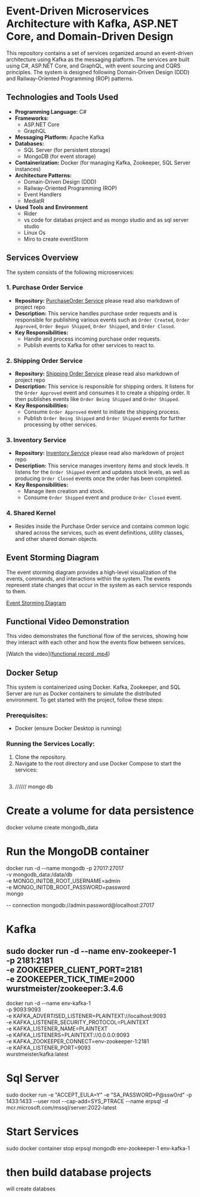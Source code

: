 # Event-Driven Microservices Architecture with Kafka, ASP.NET Core, and Domain-Driven Design

This repository contains a set of services organized around an event-driven architecture using Kafka as the messaging platform. The services are built using C#, ASP.NET Core, and GraphQL, with event sourcing and CQRS principles. The system is designed following Domain-Driven Design (DDD) and Railway-Oriented Programming (ROP) patterns. 

## Technologies and Tools Used

- **Programming Language:** C#
- **Frameworks:**
  - ASP.NET Core
  - GraphQL
- **Messaging Platform:** Apache Kafka
- **Databases:**
  - SQL Server (for persistent storage)
  - MongoDB (for event storage)
- **Containerization:** Docker (for managing Kafka, Zookeeper, SQL Server instances)
- **Architecture Patterns:**
  - Domain-Driven Design (DDD)
  - Railway-Oriented Programming (ROP)
  - Event Handlers
  - MediatR
- **Used Tools and Environment**
   - Rider
   - vs code for databas project and as mongo studio and as  sql server studio
   - Linux Os
   - Miro to create eventStorm
## Services Overview

The system consists of the following microservices:

### 1. **Purchase Order Service** 
   - **Repository:** [PurchaseOrder Service](https://github.com/mohamedabotir/POContext) please read also markdown of project repo 
   - **Description:** This service handles purchase order requests and is responsible for publishing various events such as `Order Created`, `Order Approved`, `Order Begun Shipped`, `Order Shipped`, and `Order Closed`.
   - **Key Responsibilities:**
     - Handle and process incoming purchase order requests.
     - Publish events to Kafka for other services to react to.
   
### 2. **Shipping Order Service**
   - **Repository:** [Shipping Order Service](https://github.com/mohamedabotir/Shipping) please read also markdown of project repo 
   - **Description:** This service is responsible for shipping orders. It listens for the `Order Approved` event and consumes it to create a shipping order. It then publishes events like `Order Being Shipped` and `Order Shipped`.
   - **Key Responsibilities:**
     - Consume `Order Approved` event to initiate the shipping process.
     - Publish `Order Being Shipped` and `Order Shipped` events for further processing by other services.

### 3. **Inventory Service**
   - **Repository:** [Inventory Service](https://github.com/mohamedabotir/InventoryContext) please read also markdown of project repo
   - **Description:** This service manages inventory items and stock levels. It listens for the `Order Shipped` event and updates stock levels, as well as producing `Order Closed` events once the order has been completed.
   - **Key Responsibilities:**
     - Manage item creation and stock.
     - Consume `Order Shipped` event and produce `Order Closed` event.

### 4. **Shared Kernel**
   - Resides inside the Purchase Order service and contains common logic shared across the services, such as event definitions, utility classes, and other shared domain objects.

## Event Storming Diagram

The event storming diagram provides a high-level visualization of the events, commands, and interactions within the system. The events represent state changes that occur in the system as each service responds to them.

[Event Storming Diagram](https://miro.com/app/board/uXjVLyMevBk=/?share_link_id=775755712380)

## Functional Video Demonstration

This video demonstrates the functional flow of the services, showing how they interact with each other and how the events flow between services.

[Watch the video]([functional record .mp4](https://github.com/mohamedabotir/Po-Project/blob/main/functional%20record%20.mp4))

## Docker Setup

This system is containerized using Docker. Kafka, Zookeeper, and SQL Server are run as Docker containers to simulate the distributed environment. To get started with the project, follow these steps:

### Prerequisites:
- Docker (ensure Docker Desktop is running)

### Running the Services Locally:
1. Clone the repository.
2. Navigate to the root directory and use Docker Compose to start the services:
   ```bash
3. ////// mongo db
# Create a volume for data persistence
docker volume create mongodb_data

# Run the MongoDB container
docker run -d --name mongodb -p 27017:27017 \
  -v mongodb_data:/data/db \
  -e MONGO_INITDB_ROOT_USERNAME=admin \
  -e MONGO_INITDB_ROOT_PASSWORD=password \
  mongo

-- connection 
mongodb://admin:password@localhost:27017

# Kafka

sudo docker run -d --name env-zookeeper-1 \
  -p 2181:2181 \
  -e ZOOKEEPER_CLIENT_PORT=2181 \
  -e ZOOKEEPER_TICK_TIME=2000 \
  wurstmeister/zookeeper:3.4.6
--- 
docker run -d --name env-kafka-1 \
  -p 9093:9093 \
  -e KAFKA_ADVERTISED_LISTENER=PLAINTEXT://localhost:9093 \
  -e KAFKA_LISTENER_SECURITY_PROTOCOL=PLAINTEXT \
  -e KAFKA_LISTENER_NAME=PLAINTEXT \
  -e KAFKA_LISTENERS=PLAINTEXT://0.0.0.0:9093 \
  -e KAFKA_ZOOKEEPER_CONNECT=env-zookeeper-1:2181 \
  -e KAFKA_LISTENER_PORT=9093 \
  wurstmeister/kafka:latest

# Sql Server
sudo docker run -e "ACCEPT_EULA=Y" -e "SA_PASSWORD=P@ssw0rd" -p 1433:1433 --user root --cap-add=SYS_PTRACE --name erpsql -d mcr.microsoft.com/mssql/server:2022-latest

# Start Services 
sudo docker container stop erpsql mongodb env-zookeeper-1 env-kafka-1

# then build database projects 
will create databses 



